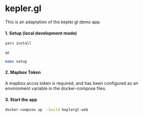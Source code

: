 # kepler.gl

This is an adaptation of the kepler.gl demo app.

#### 1. Setup (local development mode)

```sh
yarn install
```

or

```sh
make setup
```

#### 2. Mapbox Token

A mapbox accss token is required, and has been configured as an environment variable in the 
docker-compose files.

#### 3. Start the app

```sh
docker-compose up --build keplergl-web
```
